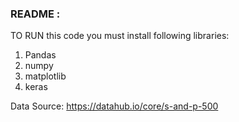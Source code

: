 ### README :
TO RUN this code you must install following libraries:
1. Pandas
2. numpy
3. matplotlib
4. keras

Data Source: https://datahub.io/core/s-and-p-500
